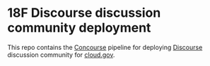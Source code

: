# 18F Discourse discussion community deployment

This repo contains the [Concourse](https://concourse.ci/) pipeline for deploying [Discourse](https://www.discourse.org/) discussion community for [cloud.gov](https://cloud.gov).
